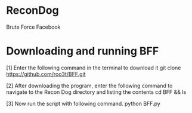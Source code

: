 # ReconDog
Brute Force Facebook

# Downloading and running BFF
[1] Enter the following command in the terminal to download it
    git clone https://github.com/roo3t/BFF.git

[2] After downloading the program, enter the following command to navigate to the Recon Dog directory and listing the contents
    cd BFF && ls

[3] Now run the script with following command.
   python BFF.py
